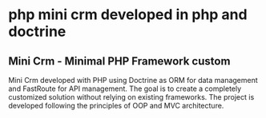 # php mini crm developed in php and doctrine

## Mini Crm - Minimal PHP Framework custom

Mini Crm developed with PHP using Doctrine as ORM for data management and FastRoute for API management.
The goal is to create a completely customized solution without relying on existing frameworks.
The project is developed following the principles of OOP and MVC architecture.

